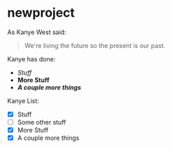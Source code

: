 # newproject
As Kanye West said:

> We're living the future so
> the present is our past.

Kanye has done:
* *Stuff*
* **More Stuff**
* *__A couple more things__*

Kanye List:
- [x] Stuff
- [ ] Some other stuff
- [x] More Stuff
- [x] A couple more things